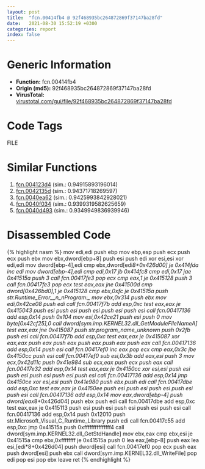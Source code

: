 ```yaml
---
layout: post
title:  "fcn.00414fb4 @ 92f468935bc264872869f37147ba28fd"
date:   2021-08-30 15:52:19 +0300
categories: report
index: false
---
```


# Generic Information
- **Function:** fcn.00414fb4
- **Origin (md5):** 92f468935bc264872869f37147ba28fd
- **VirusTotal:** [virustotal.com/gui/file/92f468935bc264872869f37147ba28fd][virustotal_ref]

# Code Tags
<span class="tag" id="FILE">FILE</span>


# Similar Functions

1. [fcn.004123d4][similar_1_ref] (sim.: 0.94915893196014)
2. [fcn.0042135d][similar_2_ref] (sim.: 0.94371718269597)
3. [fcn.0040ea62][similar_3_ref] (sim.: 0.9425993842928021)
4. [fcn.0040f034][similar_4_ref] (sim.: 0.9399319582625659)
5. [fcn.0040d493][similar_5_ref] (sim.: 0.9349949836939946)


# Disassembled Code

{% highlight nasm %}
mov edi,edi
push ebp
mov ebp,esp
push ecx
push ecx
push ebx
mov ebx,dword[ebp+8]
push esi
push edi
xor esi,esi
xor edi,edi
mov dword[ebp-4],edi
cmp ebx,dword[edi*8+0x426d00]
je 0x414fda
inc edi
mov dword[ebp-4],edi
cmp edi,0x17
jb 0x414fc8
cmp edi,0x17
jae 0x41515a
push 3
call fcn.00417fe3
pop ecx
cmp eax,1
je 0x415128
push 3
call fcn.00417fe3
pop ecx
test eax,eax
jne 0x41500d
cmp dword[0x426bd0],1
je 0x415128
cmp ebx,0xfc
je 0x41515a
push str.Runtime_Error__n_nProgram:_
mov ebx,0x314
push ebx
mov edi,0x42ce08
push edi
call fcn.00417f7b
add esp,0xc
test eax,eax
je 0x415043
push esi
push esi
push esi
push esi
push esi
call fcn.00417136
add esp,0x14
push 0x104
mov esi,0x42ce21
push esi
push 0
mov byte[0x42cf25],0
call dword[sym.imp.KERNEL32.dll_GetModuleFileNameA]
test eax,eax
jne 0x415087
push str._program_name_unknown_
push 0x2fb
push esi
call fcn.00417f7b
add esp,0xc
test eax,eax
je 0x415087
xor eax,eax
push eax
push eax
push eax
push eax
push eax
call fcn.00417136
add esp,0x14
push esi
call fcn.00417ef0
inc eax
pop ecx
cmp eax,0x3c
jbe 0x4150cc
push esi
call fcn.00417ef0
sub esi,0x3b
add eax,esi
push 3
mov ecx,0x42d11c
push 0x41e984
sub ecx,eax
push ecx
push eax
call fcn.00417e32
add esp,0x14
test eax,eax
je 0x4150cc
xor esi,esi
push esi
push esi
push esi
push esi
push esi
call fcn.00417136
add esp,0x14
jmp 0x4150ce
xor esi,esi
push 0x41e980
push ebx
push edi
call fcn.00417dbe
add esp,0xc
test eax,eax
je 0x4150ee
push esi
push esi
push esi
push esi
push esi
call fcn.00417136
add esp,0x14
mov eax,dword[ebp-4]
push dword[eax*8+0x426d04]
push ebx
push edi
call fcn.00417dbe
add esp,0xc
test eax,eax
je 0x415113
push esi
push esi
push esi
push esi
push esi
call fcn.00417136
add esp,0x14
push 0x12010
push str.Microsoft_Visual_C_Runtime_Library
push edi
call fcn.00417c55
add esp,0xc
jmp 0x41515a
push 0xfffffffffffffff4
call dword[sym.imp.KERNEL32.dll_GetStdHandle]
mov ebx,eax
cmp ebx,esi
je 0x41515a
cmp ebx,0xffffffff
je 0x41515a
push 0
lea eax,[ebp-8]
push eax
lea esi,[edi*8+0x426d04]
push dword[esi]
call fcn.00417ef0
pop ecx
push eax
push dword[esi]
push ebx
call dword[sym.imp.KERNEL32.dll_WriteFile]
pop edi
pop esi
pop ebx
leave 
ret 
{% endhighlight %}


[similar_1_ref]: /report/fcn.004123d4@591592f0b79217fc95d61f8c4f595f30
[similar_2_ref]: /report/fcn.0042135d@319cf4affa41f752783e62f81908d682
[similar_3_ref]: /report/fcn.0040ea62@d9409903542212823b7b4709144a636b
[similar_4_ref]: /report/fcn.0040f034@b7a5b92638cb734d6411e4abb8a97a82
[similar_5_ref]: /report/fcn.0040d493@3752616178fdbffef61ac0481dbc8e8d
[virustotal_ref]: https://www.virustotal.com/gui/file/92f468935bc264872869f37147ba28fd